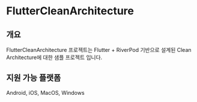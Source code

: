 # FlutterCleanArchitecture

## 개요
FlutterCleanArchitecture 프로젝트는 Flutter + RiverPod 기반으로 설계된 Clean Architecture에 대한 샘플 프로젝트 입니다.  

## 지원 가능 플랫폼
Android, iOS, MacOS, Windows

